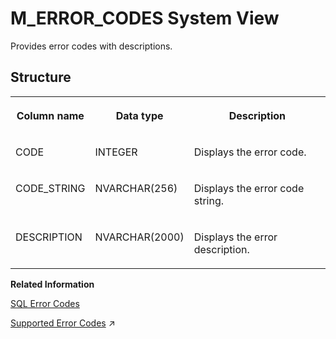 <!-- loio20af1b5175191014bf239331bed9d39f -->

# M\_ERROR\_CODES System View

Provides error codes with descriptions.



<a name="loio20af1b5175191014bf239331bed9d39f___m__e_r_r_o_r__c_o_d_e_s_1struct_M_ERROR_CODES"/>

## Structure


<table>
<tr>
<th valign="top">

Column name

</th>
<th valign="top">

Data type

</th>
<th valign="top">

Description

</th>
</tr>
<tr>
<td valign="top">

CODE

</td>
<td valign="top">

INTEGER

</td>
<td valign="top">

Displays the error code.

</td>
</tr>
<tr>
<td valign="top">

CODE\_STRING

</td>
<td valign="top">

NVARCHAR\(256\)

</td>
<td valign="top">

Displays the error code string.

</td>
</tr>
<tr>
<td valign="top">

DESCRIPTION

</td>
<td valign="top">

NVARCHAR\(2000\)

</td>
<td valign="top">

Displays the error description.

</td>
</tr>
</table>

**Related Information**  


[SQL Error Codes](../../010-SQL-Reference/sql-error-codes-20a78d3.md "Each SAP HANA error has a numeric error code. The M_ERROR_CODES system view contains information about the error codes.")

[Supported Error Codes](https://help.sap.com/viewer/d1cb63c8dd8e4c35a0f18aef632687f0/2023_4_QRC/en-US/83686b04386e4c009f57418bccb7d9ee.html "The following is a list of the error codes supported by the exit handler.") :arrow_upper_right:

